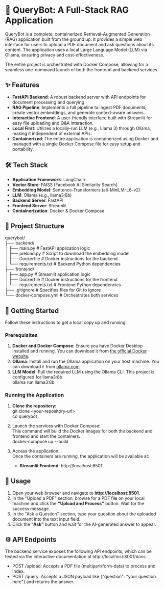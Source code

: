 # **📄 QueryBot: A Full-Stack RAG Application**

QueryBot is a complete, containerized Retrieval-Augmented Generation (RAG) application built from the ground up. It provides a simple web interface for users to upload a PDF document and ask questions about its content. The application uses a local Large Language Model (LLM) via Ollama, ensuring privacy and cost-effectiveness.

The entire project is orchestrated with Docker Compose, allowing for a seamless one-command launch of both the frontend and backend services.

## **✨ Features**

* **FastAPI Backend**: A robust backend server with API endpoints for document processing and querying.  
* **RAG Pipeline**: Implements a full pipeline to ingest PDF documents, create vector embeddings, and generate context-aware answers.  
* **Interactive Frontend**: A user-friendly interface built with Streamlit for easy file uploading and Q\&A interaction.  
* **Local First**: Utilizes a locally-run LLM (e.g., Llama 3\) through Ollama, making it independent of external APIs.  
* **Containerized**: The entire application is containerized using Docker and managed with a single Docker Compose file for easy setup and portability.

## **🛠️ Tech Stack**

* **Application Framework**: LangChain  
* **Vector Store**: FAISS (Facebook AI Similarity Search)  
* **Embedding Model**: Sentence-Transformers (all-MiniLM-L6-v2)  
* **LLM**: Ollama (e.g., llama3:8b)  
* **Backend Server**: FastAPI  
* **Frontend Server**: Streamlit  
* **Containerization**: Docker & Docker Compose

## **📂 Project Structure**

querybot/  
├── backend/  
│   ├── main.py               \# FastAPI application logic  
│   ├── preload.py            \# Script to download the embedding model  
│   ├── Dockerfile            \# Docker instructions for the backend  
│   └── requirements.txt      \# Backend Python dependencies  
├── frontend/  
│   ├── app.py                \# Streamlit application logic  
│   ├── Dockerfile            \# Docker instructions for the frontend  
│   └── requirements.txt      \# Frontend Python dependencies  
├── .gitignore                \# Specifies files for Git to ignore  
└── docker-compose.yml        \# Orchestrates both services

## **🚀 Getting Started**

Follow these instructions to get a local copy up and running.

### **Prerequisites**

1. **Docker and Docker Compose**: Ensure you have Docker Desktop installed and running. You can download it from [the official Docker website](https://www.docker.com/products/docker-desktop/).  
2. **Ollama**: Install and run the Ollama application on your host machine. You can download it from [ollama.com](https://ollama.com/).  
3. **LLM Model**: Pull the required LLM using the Ollama CLI. This project is configured for llama3:8b.  
   ollama run llama3:8b

### **Running the Application**

1. **Clone the repository:**  
   git clone \<your-repository-url\>  
   cd querybot

2. Launch the services with Docker Compose:  
   This command will build the Docker images for both the backend and frontend and start the containers.  
   docker-compose up \--build

3. Access the application:  
   Once the containers are running, the application will be available at:  
   * **Streamlit Frontend**: http://localhost:8501

## **📝 Usage**

1. Open your web browser and navigate to **http://localhost:8501**.  
2. In the "Upload a PDF" section, browse for a PDF file on your local machine and click the **"Upload and Process"** button. Wait for the success message.  
3. In the "Ask a Question" section, type your question about the uploaded document into the text input field.  
4. Click the **"Ask"** button and wait for the AI-generated answer to appear.

## **⚙️ API Endpoints**

The backend service exposes the following API endpoints, which can be tested via the interactive documentation at http://localhost:8001/docs.

* POST /upload: Accepts a PDF file (multipart/form-data) to process and index.  
* POST /query: Accepts a JSON payload like {"question": "your question here"} and returns the answer.